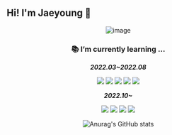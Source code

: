 ## Hi! I'm Jaeyoung 👋



<div align="center">
  
  ![image](https://user-images.githubusercontent.com/106129152/202050637-ab4ce86e-f622-4f57-8edb-414e3a91ab33.png)

  
  <h3>📚 I’m currently learning ...</h3>


  ***2022.03~2022.08***

  <img src="https://img.shields.io/badge/AdobeIllustrator-FF9A00?style=flat&logo=AdobeIllustrator&logoColor=white"/> <img src="https://img.shields.io/badge/AdobePhotoshop-31A8FF?style=flat&logo=AdobePhotoshop&logoColor=white"/> <img src="https://img.shields.io/badge/HTML5-E34F26?style=flat&logo=HTML5&logoColor=white"/>  <img src="https://img.shields.io/badge/CSS3-1572B6?style=flat&logo=CSS3&logoColor=white"/> <img src="https://img.shields.io/badge/jQuery-0769AD?style=flat&logo=jQuery&logoColor=white"/> 

  ***2022.10~***

  <img src="https://img.shields.io/badge/Python-3776AB?style=flat&logo=Python&logoColor=white"/> <img src="https://img.shields.io/badge/scikitlearn-F7931E?style=flat&logo=scikitlearn&logoColor=white"/> <img src="https://img.shields.io/badge/opencv-5C3EE8?style=flat&logo=opencv&logoColor=white"/> <img src="https://img.shields.io/badge/pytorch-EE4C2C?style=flat&logo=pytorch&logoColor=white"/>  

  
  ![Anurag's GitHub stats](https://github-readme-stats.vercel.app/api?username=pt0108&show_icons=true&theme=nord)
  
 </div>
